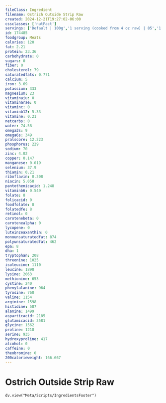 ```yaml
---
fileClass: Ingredient
filename: Ostrich Outside Strip Raw
created: 2024-12-21T19:27:02-06:00
cssclasses: ['nutFact']
servings: ['Default | 100g','1 serving (cooked from 4 oz raw) | 85','1 oz | 28.4']
id: 174485
foodgroup: Meats
calories: 120
fat: 2.21
protein: 23.36
carbohydrate: 0
sugars: 0
fiber: 0
cholesterol: 79
saturatedfats: 0.771
calcium: 5
iron: 3.69
potassium: 333
magnesium: 23
vitaminaiu: 0
vitaminarae: 0
vitaminc: 0
vitaminb12: 5.33
vitamine: 0.21
netcarbs: 0
water: 74.58
omega3s: 9
omega6s: 349
pralscore: 12.223
phosphorus: 229
sodium: 70
zinc: 4.02
copper: 0.147
manganese: 0.019
selenium: 37.9
thiamin: 0.21
riboflavin: 0.308
niacin: 5.058
pantothenicacid: 1.248
vitaminb6: 0.549
folate: 8
folicacid: 0
foodfolate: 8
folatedfe: 8
retinol: 0
carotenebeta: 0
carotenealpha: 0
lycopene: 0
luteinzeaxanthin: 0
monounsaturatedfat: 874
polyunsaturatedfat: 462
epa: 8
dha: 1
tryptophan: 208
threonine: 1025
isoleucine: 1110
leucine: 1898
lysine: 2063
methionine: 653
cystine: 240
phenylalanine: 964
tyrosine: 760
valine: 1154
arginine: 1598
histidine: 587
alanine: 1499
asparticacid: 2185
glutamicacid: 3581
glycine: 1562
proline: 1218
serine: 935
hydroxyproline: 417
alcohol: 0
caffeine: 0
theobromine: 0
200calorieweight: 166.667
---
```


# Ostrich Outside Strip Raw

```dataviewjs
dv.view("Meta/Scripts/IngredientsFooter")
```